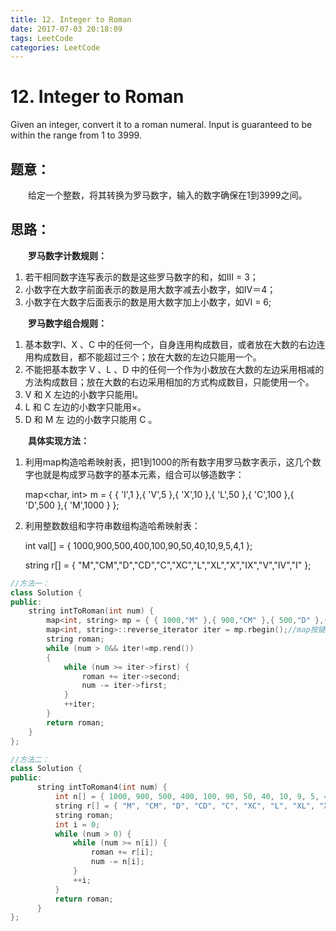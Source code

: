 ```yaml
---
title: 12. Integer to Roman
date: 2017-07-03 20:18:09
tags: LeetCode
categories: LeetCode
---
```


# 12. Integer to Roman

Given an integer, convert it to a roman numeral.
Input is guaranteed to be within the range from 1 to 3999.

## 题意：

　　给定一个整数，将其转换为罗马数字，输入的数字确保在1到3999之间。

<!-- more -->

## 思路：

　　**罗马数字计数规则：**

1. 若干相同数字连写表示的数是这些罗马数字的和，如III = 3；
2. 小数字在大数字前面表示的数是用大数字减去小数字，如IV＝4；
3. 小数字在大数字后面表示的数是用大数字加上小数字，如VI = 6;

　　**罗马数字组合规则：**

1. 基本数字I、X 、C 中的任何一个，自身连用构成数目，或者放在大数的右边连用构成数目，都不能超过三个；放在大数的左边只能用一个。
2. 不能把基本数字 V 、L 、D 中的任何一个作为小数放在大数的左边采用相减的方法构成数目；放在大数的右边采用相加的方式构成数目，只能使用一个。
3. V 和 X 左边的小数字只能用I。
4. L 和 C 左边的小数字只能用×。
5. D 和 M 左 边的小数字只能用 C 。

　　**具体实现方法：**

1. 利用map构造哈希映射表，把1到1000的所有数字用罗马数字表示，这几个数字也就是构成罗马数字的基本元素，组合可以够造数字：

   map<char, int>  m = { { 'I',1 },{ 'V',5 },{ 'X',10 },{ 'L',50 },{ 'C',100 },{ 'D',500 },{ 'M',1000 } };

2. 利用整数数组和字符串数组构造哈希映射表：

   int val[] = { 1000,900,500,400,100,90,50,40,10,9,5,4,1 };

   string r[] = { "M","CM","D","CD","C","XC","L","XL","X","IX","V","IV","I" };

```c++
//方法一：
class Solution {
public:
	string intToRoman(int num) {
        map<int, string> mp = { { 1000,"M" },{ 900,"CM" },{ 500,"D" },{ 400,"CD" },{ 100,"C" },{ 90,"XC" },{ 50,"L" },{ 40,"XL" },{ 10,"X" },{ 9,"IX" },{ 5,"V" },{ 4,"IV" },{ 1,"I" } };
        map<int, string>::reverse_iterator iter = mp.rbegin();//map按键值顺序排列，所以取值的时候要利用逆序迭代器  
        string roman;
        while (num > 0&& iter!=mp.rend()) 
        {
            while (num >= iter->first) {
                roman += iter->second;
                num -= iter->first;
            }
            ++iter;
      	}
    	return roman;
	}
};

//方法二：
class Solution {
public:
      string intToRoman4(int num) {
          int n[] = { 1000, 900, 500, 400, 100, 90, 50, 40, 10, 9, 5, 4, 1 };
          string r[] = { "M", "CM", "D", "CD", "C", "XC", "L", "XL", "X", "IX", "V", "IV", "I" };
          string roman;
          int i = 0;
          while (num > 0) {
              while (num >= n[i]) {
                  roman += r[i];
                  num -= n[i];
              }
              ++i;
          }
          return roman;
      }
};
```

